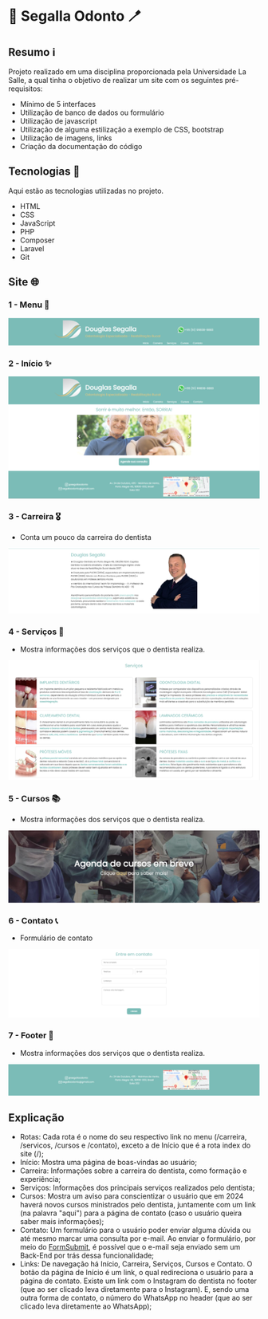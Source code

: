 # 🦷 Segalla Odonto 🪥

## Resumo ℹ️

Projeto realizado em uma disciplina proporcionada pela Universidade La Salle, a qual tinha o objetivo de realizar um site com os seguintes pré-requisitos:

* Mínimo de 5 interfaces
* Utilização de banco de dados ou formulário
* Utilização de javascript
* Utilização de alguma estilização a exemplo de CSS, bootstrap
* Utilização de imagens, links
* Criação da documentação do código


## Tecnologias 🧰

Aqui estão as tecnologias utilizadas no projeto.

* HTML
* CSS
* JavaScript
* PHP
* Composer
* Laravel
* Git


## Site 🌐

### 1 - Menu 📌
![Menu para desktop](./public/img/readme/menu_desktop.png)


### 2 - Início ✨
![Página de início](./public/img/readme/home.png)


### 3 - Carreira 🎖️
* Conta um pouco da carreira do dentista

![Página de carreira](./public/img/readme/carreira.png)

### 4 - Serviços 💼
* Mostra informações dos serviços que o dentista realiza.

![Página de serviços](./public/img/readme/servicos.png)

### 5 - Cursos 📚
* Mostra informações dos serviços que o dentista realiza.

![Página de cursos](./public/img/readme/cursos.png)

### 6 - Contato 📞
* Formulário de contato

![Página de contato](./public/img/readme/contato.png)


### 7 - Footer 🥾
* Mostra informações dos serviços que o dentista realiza.

![Footer para desktop](./public/img/readme/footer.png)


## Explicação 
* Rotas: Cada rota é o nome do seu respectivo link no menu (/carreira, /servicos, /cursos e /contato), exceto a de Início que é a rota index do site (/);
* Início: Mostra uma página de boas-vindas ao usuário;
* Carreira: Informações sobre a carreira do dentista, como formação e experiência;
* Serviços: Informações dos principais serviços realizados pelo dentista;
* Cursos: Mostra um aviso para conscientizar o usuário que em 2024 haverá novos cursos ministrados pelo dentista, juntamente com um link (na palavra "aqui") para a página de contato (caso o usuário queira saber mais informações);
* Contato: Um formulário para o usuário poder enviar alguma dúvida ou até mesmo marcar uma consulta por e-mail. Ao enviar o formulário, por meio do [FormSubmit](https://formsubmit.co/),  é possível que o e-mail seja enviado sem um Back-End por trás dessa funcionalidade;
* Links: De navegação há Início, Carreira, Serviços, Cursos e Contato. O botão da página de Início é um link, o qual redireciona o usuário para a página de contato. Existe um link com o Instagram do dentista no footer (que ao ser clicado leva diretamente para o Instagram). E, sendo uma outra forma de contato, o número do WhatsApp no header (que ao ser clicado leva diretamente ao WhatsApp);